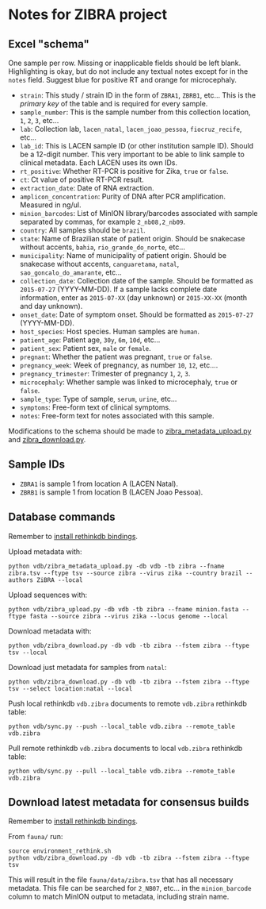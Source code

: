 # Notes for ZIBRA project

## Excel "schema"

One sample per row. Missing or inapplicable fields should be left blank. Highlighting is okay, but do not include any textual notes except for in the `notes` field. Suggest blue for positive RT and orange for microcephaly.

* `strain`: This study / strain ID in the form of `ZBRA1`, `ZBRB1`, etc... This is the *primary key* of the table and is required for every sample.
* `sample_number`: This is the sample number from this collection location, `1`, `2`, `3`, etc...
* `lab`: Collection lab, `lacen_natal`, `lacen_joao_pessoa`, `fiocruz_recife`, etc...
* `lab_id`: This is LACEN sample ID (or other institution sample ID). Should be a 12-digit number. This very important to be able to link sample to clinical metadata. Each LACEN uses its own IDs.
* `rt_positive`: Whether RT-PCR is positive for Zika, `true` or `false`.
* `ct`: Ct value of positive RT-PCR result.
* `extraction_date`: Date of RNA extraction.
* `amplicon_concentration`: Purity of DNA after PCR amplification. Measured in ng/ul.
* `minion_barcodes`: List of MinION library/barcodes associated with sample separated by commas, for example `2_nb08,2_nb09`.
* `country`: All samples should be `brazil`.
* `state`: Name of Brazilian state of patient origin. Should be snakecase without accents, `bahia`, `rio_grande_do_norte`, etc...
* `municipality`: Name of municipality of patient origin. Should be snakecase without accents, `canguaretama`, `natal`, `sao_goncalo_do_amarante`, etc...
* `collection_date`: Collection date of the sample. Should be formatted as `2015-07-27` (YYYY-MM-DD). If a sample lacks complete date information, enter as `2015-07-XX` (day unknown) or `2015-XX-XX` (month and day unknown).
* `onset_date`: Date of symptom onset. Should be formatted as `2015-07-27` (YYYY-MM-DD).
* `host_species`: Host species. Human samples are `human`.
* `patient_age`: Patient age, `30y`, `6m`, `10d`, etc...
* `patient_sex`: Patient sex, `male` or `female`.
* `pregnant`: Whether the patient was pregnant, `true` or `false`.
* `pregnancy_week`: Week of pregnancy, as number `10`, `12`, etc....
* `pregnancy_trimester`: Trimester of pregnancy `1`, `2`, `3`.
* `microcephaly`: Whether sample was linked to microcephaly, `true` or `false`.
* `sample_type`: Type of sample, `serum`, `urine`, etc...
* `symptoms`: Free-form text of clinical symptoms.
* `notes`: Free-form text for notes associated with this sample.

Modifications to the schema should be made to [zibra_metadata_upload.py]() and [zibra_download.py]().

## Sample IDs

* `ZBRA1` is sample 1 from location A (LACEN Natal).
* `ZBRB1` is sample 1 from location B (LACEN Joao Pessoa).

## Database commands

Remember to [install rethinkdb bindings](README.md#install).

Upload metadata with:

    python vdb/zibra_metadata_upload.py -db vdb -tb zibra --fname zibra.tsv --ftype tsv --source zibra --virus zika --country brazil --authors ZiBRA --local

Upload sequences with:

    python vdb/zibra_upload.py -db vdb -tb zibra --fname minion.fasta --ftype fasta --source zibra --virus zika --locus genome --local

Download metadata with:

    python vdb/zibra_download.py -db vdb -tb zibra --fstem zibra --ftype tsv --local

Download just metadata for samples from `natal`:

    python vdb/zibra_download.py -db vdb -tb zibra --fstem zibra --ftype tsv --select location:natal --local

Push local rethinkdb `vdb.zibra` documents to remote `vdb.zibra` rethinkdb table:

	python vdb/sync.py --push --local_table vdb.zibra --remote_table vdb.zibra

Pull remote rethinkdb `vdb.zibra` documents to local `vdb.zibra` rethinkdb table:

	python vdb/sync.py --pull --local_table vdb.zibra --remote_table vdb.zibra

## Download latest metadata for consensus builds

Remember to [install rethinkdb bindings](README.md#install).

From `fauna/` run:

    source environment_rethink.sh
    python vdb/zibra_download.py -db vdb -tb zibra --fstem zibra --ftype tsv

This will result in the file `fauna/data/zibra.tsv` that has all necessary metadata. This file can be searched for `2_NB07`, etc... in the `minion_barcode` column to match MinION output to metadata, including strain name.

